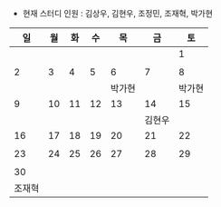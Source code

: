 - 현재 스터디 인원 : 김상우, 김현우, 조정민, 조재혁, 박가현

|일|월|화|수|목|금|토|
|---|---|---|---|---|---|---|
|||||||1|
||||||||
|2|3|4|5|6|7|8|
|||||박가현||박가현|
|9|10|11|12|13|14|15|
||||||김현우||
|16|17|18|19|20|21|22|
||||||||
|23|24|25|26|27|28|29|
||||||||
|30|||||||
|조재혁|||||||
